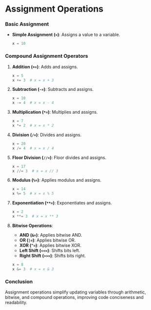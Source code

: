 # Assignment Operations

### Basic Assignment

- **Simple Assignment (`=`)**: Assigns a value to a variable.

   ```python
   x = 10
   ```

### Compound Assignment Operators

1. **Addition (`+=`)**: Adds and assigns.

   ```python
   x = 5
   x += 3  # x = x + 3
   ```

2. **Subtraction (`-=`)**: Subtracts and assigns.

   ```python
   x = 10
   x -= 4  # x = x - 4
   ```

3. **Multiplication (`*=`)**: Multiplies and assigns.

   ```python
   x = 7
   x *= 2  # x = x * 2
   ```

4. **Division (`/=`)**: Divides and assigns.

   ```python
   x = 20
   x /= 4  # x = x / 4
   ```

5. **Floor Division (`//=`)**: Floor divides and assigns.

   ```python
   x = 17
   x //= 3  # x = x // 3
   ```

6. **Modulus (`%=`)**: Applies modulus and assigns.

   ```python
   x = 14
   x %= 5  # x = x % 5
   ```

7. **Exponentiation (`**=`)**: Exponentiates and assigns.

   ```python
   x = 2
   x **= 3  # x = x ** 3
   ```

8. **Bitwise Operations**:
   - **AND (`&=`)**: Applies bitwise AND.
   - **OR (`|=`)**: Applies bitwise OR.
   - **XOR (`^=`)**: Applies bitwise XOR.
   - **Left Shift (`<<=`)**: Shifts bits left.
   - **Right Shift (`>>=`)**: Shifts bits right.

   ```python
   x = 8
   x &= 3  # x = x & 3
   ```

### Conclusion

Assignment operations simplify updating variables through arithmetic, bitwise, and compound operations, improving code conciseness and readability.

